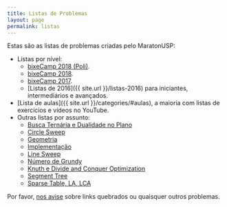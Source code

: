 ```yaml
---
title: Listas de Problemas
layout: page
permalink: listas
---
```


Estas são as listas de problemas criadas pelo MaratonUSP:

- Listas por nível:
    - [bixeCamp 2018 (Poli)](https://docs.google.com/spreadsheets/d/125MscN6BCLWx-GTDFKVOhw8Ni3VDWe7TrsP1zrjzsPo).
    - [bixeCamp 2018](https://drive.google.com/open?id=1HhwY-lslAjU7bebiImGcdWWT1jyuVvm3ttp-8gJS3Rg).
    - [bixeCamp 2017](https://docs.google.com/spreadsheets/d/1dXSSo5ybWk7WnuA5l6XjhddhIuJls5NHiRVzVc4A9pk).
    - [Listas de 2016]({{ site.url }}/listas-2016) para iniciantes, intermediários e avançados.
- [Lista de aulas]({{ site.url }}/categories/#aulas), a maioria com listas de exercícios e vídeos no YouTube.
- Outras listas por assunto:
	- [Busca Ternária e Dualidade no Plano](https://docs.google.com/spreadsheets/d/1nxrLXlCvZtDfh1Y6V7cz4EPfx_mt0eC-spLt-92fOXU/edit?usp=sharing)
	- [Circle Sweep](https://docs.google.com/spreadsheets/d/13C_52V8Ko-I_dMCu_Vqm_DTTEEYzVl-ZmMKpuQ1SoWY/edit?usp=sharing)
	- [Geometria](https://docs.google.com/spreadsheets/d/1OK47NPphwo7JGuKB0E6sRtDeZP-43bShsFezj26-oUI/edit?usp=sharing)
	- [Implementação](https://docs.google.com/spreadsheets/d/1VXRZeH9F5J0EydFJFtBC8dmUveosPLzp0WhAx0R-BF4/edit?usp=sharing)
	- [Line Sweep](https://docs.google.com/spreadsheets/d/1gUJhWlCB63oaanTGJcJf8vx9F2Py9LsBql_NUi9OY8w/edit?usp=sharing)
	- [Número de Grundy](https://docs.google.com/spreadsheets/d/1iKLrLRugmWnn71TY5hGmDGfIoVM0ljYUAFMtb_IyxC0/edit?usp=sharing)
	- [Knuth e Divide and Conquer Optimization](https://docs.google.com/spreadsheets/d/1jQo3_fXIocAoLRvlozpqFi2b52MUEwoqm94uvK5diHY/edit?usp=sharing)
	- [Segment Tree](https://docs.google.com/spreadsheets/d/118hY6mmzsS-cvg6diXFvW5bMpvZ3pb3rMcFvfkkMm-M/edit?usp=sharing)
	- [Sparse Table, LA, LCA](https://docs.google.com/spreadsheets/d/1MNGdljJ4OjW0_nxgYjON3w08UUappZ1gqCdBVfbYhzo/edit?usp=sharing)


Por favor, [nos avise](http://facebook.com/maratonusp) sobre links quebrados ou quaisquer outros problemas.

